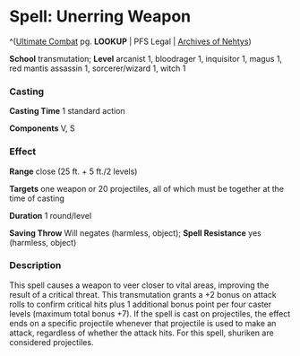 # Spell: Unerring Weapon

^([Ultimate Combat][ss-unerring-weapon] pg. **LOOKUP** | PFS Legal | [Archives of Nehtys][sn-unerring-weapon])

**School** transmutation; **Level** arcanist 1, bloodrager 1, inquisitor 1, magus 1, red mantis assassin 1, sorcerer/wizard 1, witch 1

### Casting

**Casting Time** 1 standard action  

**Components** V, S

### Effect

**Range** close (25 ft. + 5 ft./2 levels)  

**Targets** one weapon or 20 projectiles, all of which must be together at the time of casting  

**Duration** 1 round/level  

**Saving Throw** Will negates (harmless, object); **Spell Resistance** yes (harmless, object)

### Description

This spell causes a weapon to veer closer to vital areas, improving the result of a critical threat. This transmutation grants a +2 bonus on attack rolls to confirm critical hits plus 1 additional bonus point per four caster levels (maximum total bonus +7). If the spell is cast on projectiles, the effect ends on a specific projectile whenever that projectile is used to make an attack, regardless of whether the attack hits. For this spell, shuriken are considered projectiles.

[ss-unerring-weapon]: http://paizo.com/pathfinderRPG/v57
[sn-unerring-weapon]: http://www.archivesofnethys.com/SpellDisplay.aspx?ItemName=Unerring%20Weapon